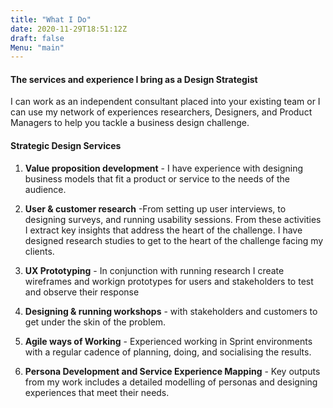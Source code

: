 ```yaml
---
title: "What I Do"
date: 2020-11-29T18:51:12Z
draft: false
Menu: "main"
---
```


#### The services and experience I bring as a Design Strategist

I can work as an independent consultant placed into your existing team or I can use my network of experiences researchers, Designers, and Product Managers to help you tackle a business design challenge.
​
#### Strategic Design Services 
1. **Value proposition development** - I have experience with designing business models that fit a product or service to the needs of the audience.

2. **User & customer research** -From setting up user interviews, to designing surveys, and running usability sessions. From these activities I extract key insights that address the heart of the challenge. I have designed research studies to get to the heart of the challenge facing my clients. 
​
3. **UX Prototyping** - In conjunction with running research I create wireframes and workign prototypes for users and stakeholders to test and observe their response

4. **Designing & running workshops** - with stakeholders and customers to get under the skin of the problem. 

5. **Agile ways of Working** - Experienced working in Sprint environments with a regular cadence of planning, doing, and socialising the results.
​
6. **Persona Development and Service Experience Mapping** - Key outputs from my work includes a detailed modelling of personas and designing experiences that meet their needs.